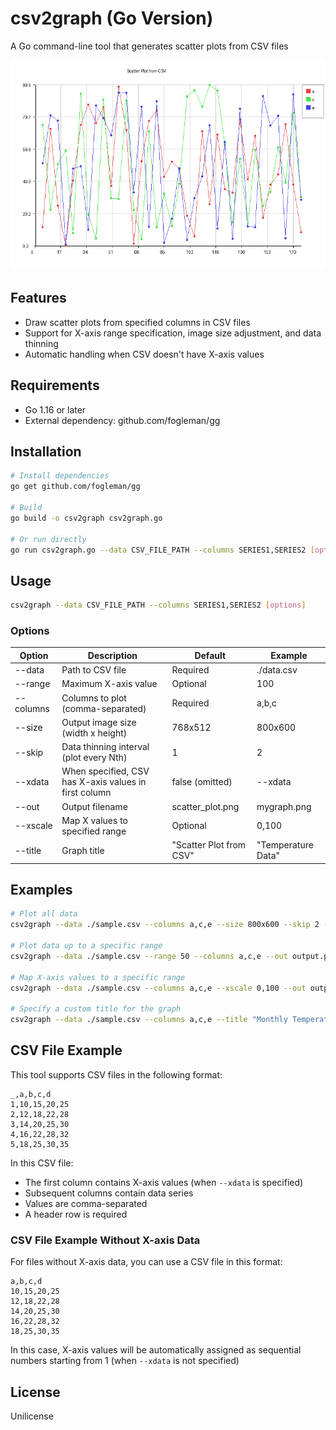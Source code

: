 # csv2graph (Go Version)

A Go command-line tool that generates scatter plots from CSV files

![example.png](./example.png)

## Features

- Draw scatter plots from specified columns in CSV files
- Support for X-axis range specification, image size adjustment, and data thinning
- Automatic handling when CSV doesn't have X-axis values

## Requirements

- Go 1.16 or later
- External dependency: github.com/fogleman/gg

## Installation

```bash
# Install dependencies
go get github.com/fogleman/gg

# Build
go build -o csv2graph csv2graph.go

# Or run directly
go run csv2graph.go --data CSV_FILE_PATH --columns SERIES1,SERIES2 [options]
```

## Usage

```bash
csv2graph --data CSV_FILE_PATH --columns SERIES1,SERIES2 [options]
```

### Options

| Option     | Description                            | Default     | Example      |
|------------|----------------------------------------|-------------|--------------|
| --data     | Path to CSV file                       | Required    | ./data.csv   |
| --range    | Maximum X-axis value                   | Optional    | 100          |
| --columns  | Columns to plot (comma-separated)      | Required    | a,b,c        |
| --size     | Output image size (width x height)     | 768x512     | 800x600      |
| --skip     | Data thinning interval (plot every Nth)| 1           | 2            |
| --xdata    | When specified, CSV has X-axis values in first column | false (omitted) | --xdata |
| --out      | Output filename                        | scatter_plot.png | mygraph.png |
| --xscale   | Map X values to specified range        | Optional    | 0,100        |
| --title    | Graph title                            | "Scatter Plot from CSV" | "Temperature Data" |

## Examples

```bash
# Plot all data
csv2graph --data ./sample.csv --columns a,c,e --size 800x600 --skip 2 --xdata --out output.png

# Plot data up to a specific range
csv2graph --data ./sample.csv --range 50 --columns a,c,e --out output.png

# Map X-axis values to a specific range
csv2graph --data ./sample.csv --columns a,c,e --xscale 0,100 --out output.png

# Specify a custom title for the graph
csv2graph --data ./sample.csv --columns a,c,e --title "Monthly Temperature Data" --out temp_graph.png
```

## CSV File Example

This tool supports CSV files in the following format:

```csv
_,a,b,c,d
1,10,15,20,25
2,12,18,22,28
3,14,20,25,30
4,16,22,28,32
5,18,25,30,35
```

In this CSV file:
- The first column contains X-axis values (when `--xdata` is specified)
- Subsequent columns contain data series
- Values are comma-separated
- A header row is required

### CSV File Example Without X-axis Data

For files without X-axis data, you can use a CSV file in this format:

```csv
a,b,c,d
10,15,20,25
12,18,22,28
14,20,25,30
16,22,28,32
18,25,30,35
```

In this case, X-axis values will be automatically assigned as sequential numbers starting from 1 (when `--xdata` is not specified)

## License

Unilicense
